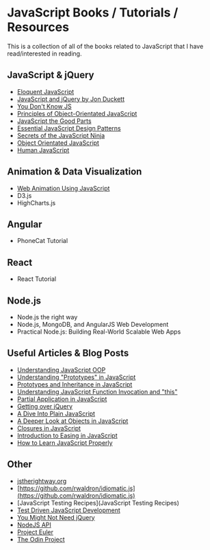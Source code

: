 # JavaScript Books / Tutorials / Resources
This is a collection of all of the books related to JavaScript that I have read/interested in reading.

## JavaScript & jQuery
- [Eloquent JavaScript](http://eloquentjavascript.net/)
- [JavaScript and jQuery by Jon Duckett](http://javascriptbook.com/)
- [You Don't Know JS](https://github.com/getify/You-Dont-Know-JS)
- [Principles of Object-Orientated JavaScript](http://www.amazon.com/Principles-Object-Oriented-JavaScript-Nicholas-Zakas/dp/1593275404/ref=pd_sim_b_6?ie=UTF8&refRID=1Q6WPTR19SH5HGHS2V5R)
- [JavaScript the Good Parts](http://www.amazon.com/JavaScript-Good-Parts-Douglas-Crockford/dp/0596517742)
- [Essential JavaScript Design Patterns](http://addyosmani.com/resources/essentialjsdesignpatterns/book/)
- [Secrets of the JavaScript Ninja](http://www.amazon.com/Secrets-JavaScript-Ninja-John-Resig/dp/193398869X/ref=sr_1_1?s=books&ie=UTF8&qid=1429358818&sr=1-1&keywords=javascript+ninja)
- [Object Orientated JavaScript](http://www.amazon.com/Object-Oriented-JavaScript-Edition-Stoyan-Stefanov/dp/1849693129/ref=dp_ob_title_bk)
- [Human JavaScript](http://humanjavascript.com/)

## Animation & Data Visualization
- [Web Animation Using JavaScript](http://www.amazon.com/Web-Animation-using-JavaScript-Develop/dp/0134096665/ref=sr_1_1?s=books&ie=UTF8&qid=1429358845&sr=1-1&keywords=javascript+animation)
- D3.js
- HighCharts.js

## Angular
- PhoneCat Tutorial

## React
- React Tutorial

## Node.js
- Node.js the right way
- Node.js, MongoDB, and AngularJS Web Development
- Practical Node.js: Building Real-World Scalable Web Apps

## Useful Articles & Blog Posts
- [Understanding JavaScript OOP](http://robotlolita.me/2011/10/09/understanding-javascript-oop.html)
- [Understanding "Prototypes" in JavaScript](http://yehudakatz.com/2011/08/12/understanding-prototypes-in-JavaScript/)
- [Prototypes and Inheritance in JavaScript](http://msdn.microsoft.com/en-us/magazine/ff852808.aspx)
- [Understanding JavaScript Function Invocation and "this"](http://yehudakatz.com/2011/08/11/understanding-JavaScript-function-invocation-and-this/)
- [Partial Application in JavaScript](http://benalman.com/news/2012/09/partial-application-in-javascript/)
- [Getting over jQuery](http://blog.ponyfoo.com/2013/07/09/getting-over-jquery)
- [A Dive Into Plain JavaScript](http://blog.adtile.me/2014/01/16/a-dive-into-plain-javascript/)
- [A Deeper Look at Objects in JavaScript](http://www.kirupa.com/html5/a_deeper_look_at_objects_in_javascript.htm)
- [Closures in JavaScript](http://www.kirupa.com/html5/closures_in_javascript.htm)
- [Introduction to Easing in JavaScript](http://www.kirupa.com/html5/introduction_to_easing_in_javascript.htm)
- [How to Learn JavaScript Properly](http://javascriptissexy.com/how-to-learn-javascript-properly/)


## Other
- [jstherightway.org](http://jstherightway.org/)
- [https://github.com/rwaldron/idiomatic.js](https://github.com/rwaldron/idiomatic.js)
- [JavaScript Testing Recipes](JavaScript Testing Recipes)
- [Test Driven JavaScript Development](http://tddjs.com/)
- [You Might Not Need jQuery](http://youmightnotneedjquery.com/)
- [NodeJS API](https://nodejs.org/api/)
- [Project Euler](https://projecteuler.net/)
- [The Odin Project](http://www.theodinproject.com/home)
